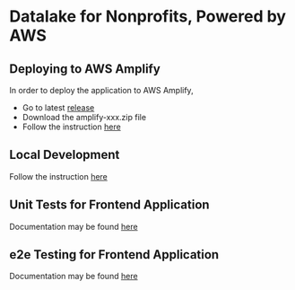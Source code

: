 # Datalake for Nonprofits, Powered by AWS

## Deploying to AWS Amplify

In order to deploy the application to AWS Amplify,

- Go to latest <a href="https://github.com/salesforce-misc/Data-Lake-for-Nonprofit-Cloud/releases/latest">release</a>
- Download the amplify-xxx.zip file
- Follow the instruction <a href="https://github.com/salesforce-misc/Data-Lake-for-Nonprofit-Cloud/blob/main/docs/Deployment.md">here</a>

## Local Development

Follow the instruction <a href="https://github.com/salesforce-misc/Data-Lake-for-Nonprofit-Cloud/blob/main/docs/Development.md">here</a>

## Unit Tests for Frontend Application

Documentation may be found <a href="https://github.com/salesforce-misc/Data-Lake-for-Nonprofit-Cloud/blob/main/docs/UnitTests.md">here</a>

## e2e Testing for Frontend Application

Documentation may be found <a href="https://github.com/salesforce-misc/Data-Lake-for-Nonprofit-Cloud/blob/main/docs/e2eTesting.md">here</a>
